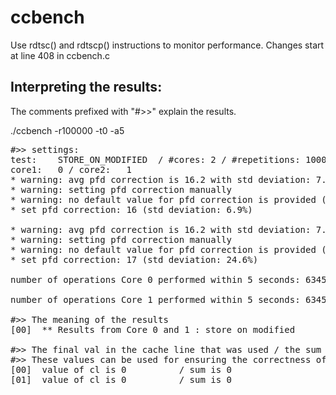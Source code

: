 ccbench
=======
Use rdtsc() and rdtscp() instructions to monitor performance.
Changes start at line 408 in ccbench.c


Interpreting the results:
-------------------------

The comments prefixed with "#>>" explain the results.

./ccbench -r100000 -t0 -a5
<pre>
#>> settings:
test:    STORE_ON_MODIFIED  / #cores: 2 / #repetitions: 100000 / stride: 2048 (128 kiB)  / fence:  none
core1:   0 / core2:   1 
* warning: avg pfd correction is 16.2 with std deviation: 7.5%. Recalculating.
* warning: setting pfd correction manually
* warning: no default value for pfd correction is provided (fix in src/pfd.c)
* set pfd correction: 16 (std deviation: 6.9%)

* warning: avg pfd correction is 16.2 with std deviation: 7.0%. Recalculating.
* warning: setting pfd correction manually
* warning: no default value for pfd correction is provided (fix in src/pfd.c)
* set pfd correction: 17 (std deviation: 24.6%)

number of operations Core 0 performed within 5 seconds: 63450

number of operations Core 1 performed within 5 seconds: 63450

#>> The meaning of the results
[00]  ** Results from Core 0 and 1 : store on modified

#>> The final val in the cache line that was used / the sum of all loads on this core
#>> These values can be used for ensuring the correctness of some test (e.g., FAI)
[00]  value of cl is 0          / sum is 0
[01]  value of cl is 0          / sum is 0
</pre>
